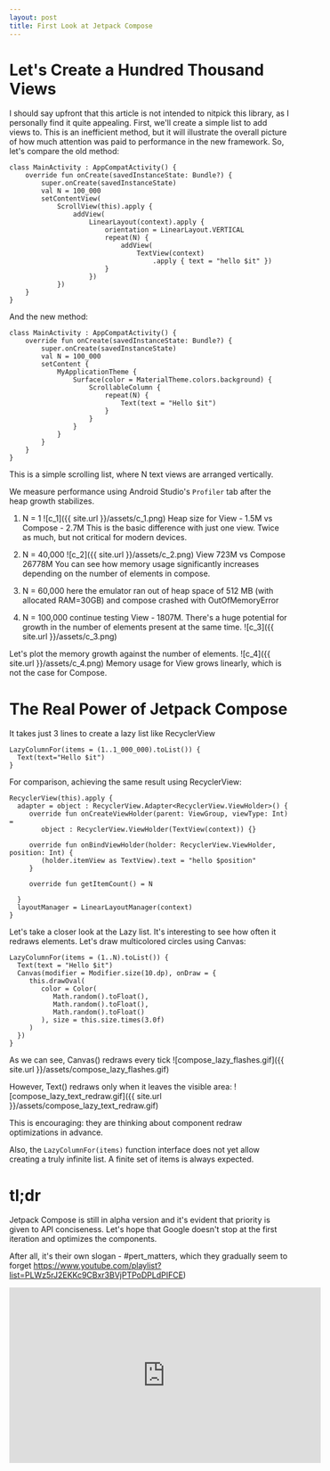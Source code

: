 ```yaml
---
layout: post
title: First Look at Jetpack Compose
---
```


# Let's Create a Hundred Thousand Views
I should say upfront that this article is not intended to nitpick this library, as I personally find it quite appealing. 
First, we'll create a simple list to add views to. 
This is an inefficient method, but it will illustrate the overall picture of how much attention was paid to performance in the new framework.
So, let's compare the old method:
```
class MainActivity : AppCompatActivity() {
    override fun onCreate(savedInstanceState: Bundle?) {
        super.onCreate(savedInstanceState)
        val N = 100_000
        setContentView(
            ScrollView(this).apply {
                addView(
                    LinearLayout(context).apply {
                        orientation = LinearLayout.VERTICAL
                        repeat(N) {
                            addView(
                                TextView(context)
                                    .apply { text = "hello $it" })
                        }
                    })
            })
    }
}
```
And the new method:
```
class MainActivity : AppCompatActivity() {
    override fun onCreate(savedInstanceState: Bundle?) {
        super.onCreate(savedInstanceState)
        val N = 100_000
        setContent {
            MyApplicationTheme {
                Surface(color = MaterialTheme.colors.background) {
                    ScrollableColumn {
                        repeat(N) {
                            Text(text = "Hello $it")
                        }
                    }
                }
            }
        }
    }
}
```
This is a simple scrolling list, where N text views are arranged vertically.

We measure performance using Android Studio's `Profiler` tab after the heap growth stabilizes.
1. N = 1
![c_1]({{ site.url }}/assets/c_1.png)
Heap size for View - 1.5M vs Compose - 2.7M
This is the basic difference with just one view. Twice as much, but not critical for modern devices.

2. N = 40,000
![c_2]({{ site.url }}/assets/c_2.png)
View 723M vs Compose 26778M
You can see how memory usage significantly increases depending on the number of elements in compose.

3. N = 60,000 here the emulator ran out of heap space of 512 MB (with allocated RAM=30GB) and compose crashed with OutOfMemoryError

4. N = 100,000 continue testing View - 1807M. There's a huge potential for growth in the number of elements present at the same time.
![c_3]({{ site.url }}/assets/c_3.png)

Let's plot the memory growth against the number of elements.
![c_4]({{ site.url }}/assets/c_4.png)
Memory usage for View grows linearly, which is not the case for Compose.

# The Real Power of Jetpack Compose

It takes just 3 lines to create a lazy list like RecyclerView

```
LazyColumnFor(items = (1..1_000_000).toList()) {
  Text(text="Hello $it")
}
```
For comparison, achieving the same result using RecyclerView:

```
RecyclerView(this).apply {
  adapter = object : RecyclerView.Adapter<RecyclerView.ViewHolder>() {
     override fun onCreateViewHolder(parent: ViewGroup, viewType: Int) =
        object : RecyclerView.ViewHolder(TextView(context)) {}

     override fun onBindViewHolder(holder: RecyclerView.ViewHolder, position: Int) {
        (holder.itemView as TextView).text = "hello $position"
     }

     override fun getItemCount() = N

  }
  layoutManager = LinearLayoutManager(context)
}

```
Let's take a closer look at the Lazy list. 
It's interesting to see how often it redraws elements. 
Let's draw multicolored circles using Canvas:

```
LazyColumnFor(items = (1..N).toList()) {
  Text(text = "Hello $it")
  Canvas(modifier = Modifier.size(10.dp), onDraw = {
     this.drawOval(
        color = Color(
           Math.random().toFloat(),
           Math.random().toFloat(),
           Math.random().toFloat()
        ), size = this.size.times(3.0f)
     )
  })
}

```

As we can see, Canvas() redraws every tick
![compose_lazy_flashes.gif]({{ site.url }}/assets/compose_lazy_flashes.gif)

However, Text() redraws only when it leaves the visible area:
![compose_lazy_text_redraw.gif]({{ site.url }}/assets/compose_lazy_text_redraw.gif)

This is encouraging: they are thinking about component redraw optimizations in advance.

Also, the `LazyColumnFor(items)` function interface does not yet allow creating a truly infinite list. A finite set of items is always expected.

# tl;dr
Jetpack Compose is still in alpha version and it's evident that priority is given to API conciseness. Let's hope that Google doesn't stop at the first iteration and optimizes the components. 

After all, it's their own slogan - #pert_matters, which they gradually seem to forget <https://www.youtube.com/playlist?list=PLWz5rJ2EKKc9CBxr3BVjPTPoDPLdPIFCE>)

<iframe width="560" height="315" src="https://www.youtube.com/embed/videoseries?list=PLWz5rJ2EKKc9CBxr3BVjPTPoDPLdPIFCE" frameborder="0" allow="autoplay; encrypted-media" allowfullscreen></iframe>

